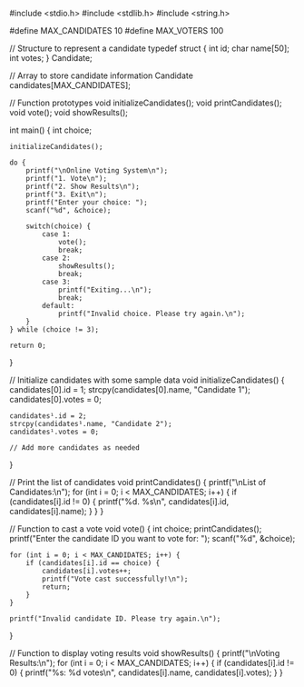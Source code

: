 #include <stdio.h>
#include <stdlib.h>
#include <string.h>

#define MAX_CANDIDATES 10
#define MAX_VOTERS 100

// Structure to represent a candidate
typedef struct {
    int id;
    char name[50];
    int votes;
} Candidate;

// Array to store candidate information
Candidate candidates[MAX_CANDIDATES];

// Function prototypes
void initializeCandidates();
void printCandidates();
void vote();
void showResults();

int main() {
    int choice;

    initializeCandidates();

    do {
        printf("\nOnline Voting System\n");
        printf("1. Vote\n");
        printf("2. Show Results\n");
        printf("3. Exit\n");
        printf("Enter your choice: ");
        scanf("%d", &choice);

        switch(choice) {
            case 1:
                vote();
                break;
            case 2:
                showResults();
                break;
            case 3:
                printf("Exiting...\n");
                break;
            default:
                printf("Invalid choice. Please try again.\n");
        }
    } while (choice != 3);

    return 0;
}

// Initialize candidates with some sample data
void initializeCandidates() {
    candidates[0].id = 1;
    strcpy(candidates[0].name, "Candidate 1");
    candidates[0].votes = 0;

    candidates¹.id = 2;
    strcpy(candidates¹.name, "Candidate 2");
    candidates¹.votes = 0;

    // Add more candidates as needed
}

// Print the list of candidates
void printCandidates() {
    printf("\nList of Candidates:\n");
    for (int i = 0; i < MAX_CANDIDATES; i++) {
        if (candidates[i].id != 0) {
            printf("%d. %s\n", candidates[i].id, candidates[i].name);
        }
    }
}

// Function to cast a vote
void vote() {
    int choice;
    printCandidates();
    printf("Enter the candidate ID you want to vote for: ");
    scanf("%d", &choice);

    for (int i = 0; i < MAX_CANDIDATES; i++) {
        if (candidates[i].id == choice) {
            candidates[i].votes++;
            printf("Vote cast successfully!\n");
            return;
        }
    }

    printf("Invalid candidate ID. Please try again.\n");
}

// Function to display voting results
void showResults() {
    printf("\nVoting Results:\n");
    for (int i = 0; i < MAX_CANDIDATES; i++) {
        if (candidates[i].id != 0) {
            printf("%s: %d votes\n", candidates[i].name, candidates[i].votes);
        }
    }
